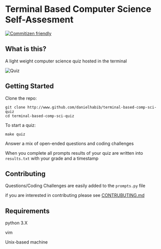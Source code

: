 # Terminal Based Computer Science Self-Assesment
[![Commitizen friendly](https://img.shields.io/badge/commitizen-friendly-brightgreen.svg)](http://commitizen.github.io/cz-cli/)

## What is this?
A light weight computer science quiz hosted in the terminal

![Quiz](https://media.giphy.com/media/l0MYvKnkPhgpjwg0M/source.gif)

## Getting Started
Clone the repo:
```
git clone http://www.github.com/danielhabib/terminal-based-comp-sci-quiz
cd terminal-based-comp-sci-quiz
```

To start a quiz:
```
make quiz
```

Answer a mix of open-ended questions and coding challenges

When you complete all prompts results of your quiz are written into `results.txt` with your grade and a timestamp

## Contributing
Questions/Coding Challenges are easily added to the `prompts.py` file

if you are interested in contributing please see [CONTRUBUTING.md](CONTRIBUTING.md)

## Requirements
python 3.X

vim

Unix-based machine

